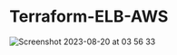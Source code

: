 # Terraform-ELB-AWS
![Screenshot 2023-08-20 at 03 56 33](https://github.com/Elfn/Terraform-ELB-AWS/assets/29838473/162c3c58-fc50-4193-813a-abc98a72683f)
